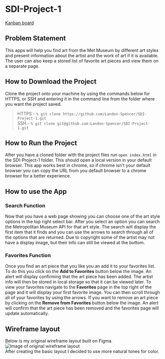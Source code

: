 # SDI-Project-1
[Kanban board](https://trello.com/invite/b/67ae1c4db9bde0f624b8620a/ATTI6785733d4907e430d3cfd26cc63f6649C16CB15F/sdi-project-1)
## Problem Statement
This apps will help you find art from the Met Museum by different art styles and present information about the artist and the work of art if it is available. The user can also keep a stored list of favorite art pieces and view them on a separate page.
## How to Download the Project
Clone the project onto your machine by using the commands below for HTTPS, or SSH and entering it in the command line from the folder where you want the project saved.<br>
> HTTPS - `% git clone https://github.com/Landon-Spencer/SDI-Project-1.git`<br>
> SSH - `% git clone git@github.com:Landon-Spencer/SDI-Project-1.git`
## How to Run the Project
After you have a cloned folder with the project files run `open index.html` in the SDI-Project-1 folder. This should open a local version in your default browser. This app works best in chrome, so if chrome isn't your default browser you can copy the URL from you default browser to a chrome browser for a better experience.
## How to use the App
### Search Function
Now that you have a web page showing you can choose one of the art style options in the top right select bar. After you select an option you can search the Metropolitan Museum API for that art style. The search will display the first item that it finds and you can use the arrows to search through all of the options that are returned. Due to copyright some of the artist may not have a display image, but their info can still be viewed at the bottom.
### Favorites Function
Once you find an art piece that you like you an add it to your favorites list. To do this you click on the **Add to Favorites** button below the image. An alert will display confirming that the art piece has been added. The artist info will then be stored in local storage so that it can be viewed later. To view your favorites navigate to the **Favorites** page in the top right of the page and it will display your first favorite image. You can then scroll through all of your favorites by using the arrows. If you want to remove an art piece by clicking on the **Remove from Favorites** button below the image. An alert will confirm that the art piece has been removed and the favorites page will update automatically.
## Wireframe layout
Below is my original wireframe layout built on Figma.
![Image of original wireframe layout](images/Screenshot%202025-02-18%20at%201.24.15 PM.png)<br>
After creating the basic layout I decided to use more natural tones for color.